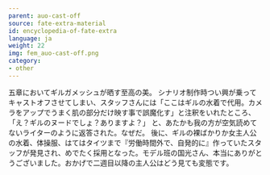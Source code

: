 ```yaml
---
parent: auo-cast-off
source: fate-extra-material
id: encyclopedia-of-fate-extra
language: ja
weight: 22
img: fem_auo-cast-off.png
category:
- other
---
```


五章においてギルガメッシュが晒す至高の美。
シナリオ制作時つい興が乗ってキャストオフさせてしまい、スタッフさんには「ここはギルの水着で代用。カメラをアップでうまく肌の部分だけ映す事で誤魔化す」と注釈をいれたところ、「え？ギルのヌードでしょ？ありますよ？」
と、あたかも我の方が空気読めてないライターのように返答された。なぜだ。
後に、ギルの裸ばかりか女主人公の水着、体操服、はてはタイツまで『労働時間外で、自発的に』作っていたスタッフが発見され、めでたく採用となった。モデル班の国光さん、本当にありがとうございました。おかげで二週目以降の主人公はどう見ても変態です。
